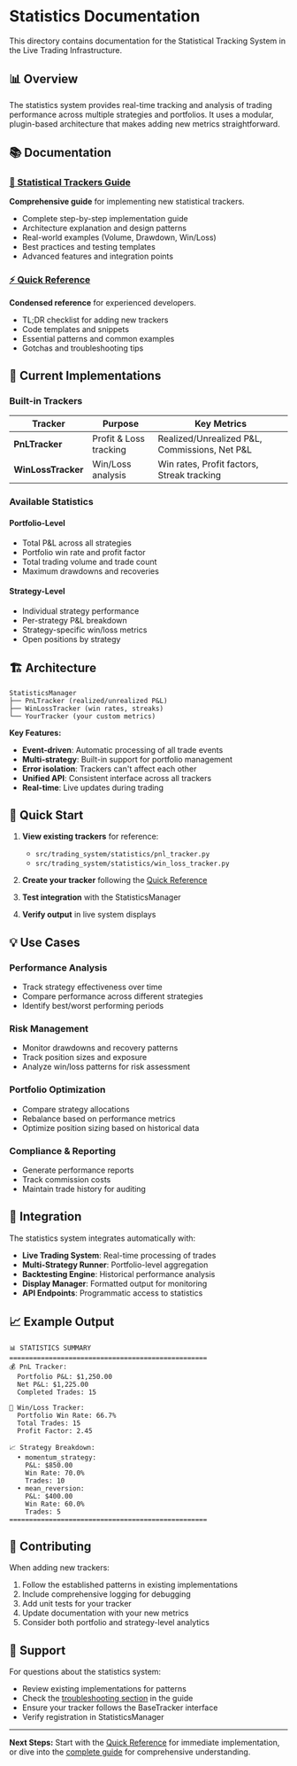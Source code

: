 # Statistics Documentation

This directory contains documentation for the Statistical Tracking System in the Live Trading Infrastructure.

## 📊 Overview

The statistics system provides real-time tracking and analysis of trading performance across multiple strategies and portfolios. It uses a modular, plugin-based architecture that makes adding new metrics straightforward.

## 📚 Documentation

### [📖 Statistical Trackers Guide](STATISTICAL_TRACKERS_GUIDE.md)
**Comprehensive guide** for implementing new statistical trackers.

- Complete step-by-step implementation guide
- Architecture explanation and design patterns
- Real-world examples (Volume, Drawdown, Win/Loss)
- Best practices and testing templates
- Advanced features and integration points

### [⚡ Quick Reference](QUICK_REFERENCE.md)
**Condensed reference** for experienced developers.

- TL;DR checklist for adding new trackers
- Code templates and snippets
- Essential patterns and common examples
- Gotchas and troubleshooting tips

## 🎯 Current Implementations

### Built-in Trackers

| Tracker | Purpose | Key Metrics |
|---------|---------|------------|
| **PnLTracker** | Profit & Loss tracking | Realized/Unrealized P&L, Commissions, Net P&L |
| **WinLossTracker** | Win/Loss analysis | Win rates, Profit factors, Streak tracking |

### Available Statistics

#### Portfolio-Level
- Total P&L across all strategies
- Portfolio win rate and profit factor
- Total trading volume and trade count
- Maximum drawdowns and recoveries

#### Strategy-Level  
- Individual strategy performance
- Per-strategy P&L breakdown
- Strategy-specific win/loss metrics
- Open positions by strategy

## 🏗️ Architecture

```
StatisticsManager
├── PnLTracker (realized/unrealized P&L)
├── WinLossTracker (win rates, streaks)
└── YourTracker (your custom metrics)
```

**Key Features:**
- **Event-driven**: Automatic processing of all trade events
- **Multi-strategy**: Built-in support for portfolio management
- **Error isolation**: Trackers can't affect each other
- **Unified API**: Consistent interface across all trackers
- **Real-time**: Live updates during trading

## 🚀 Quick Start

1. **View existing trackers** for reference:
   - `src/trading_system/statistics/pnl_tracker.py`
   - `src/trading_system/statistics/win_loss_tracker.py`

2. **Create your tracker** following the [Quick Reference](QUICK_REFERENCE.md)

3. **Test integration** with the StatisticsManager

4. **Verify output** in live system displays

## 💡 Use Cases

### Performance Analysis
- Track strategy effectiveness over time
- Compare performance across different strategies
- Identify best/worst performing periods

### Risk Management  
- Monitor drawdowns and recovery patterns
- Track position sizes and exposure
- Analyze win/loss patterns for risk assessment

### Portfolio Optimization
- Compare strategy allocations
- Rebalance based on performance metrics
- Optimize position sizing based on historical data

### Compliance & Reporting
- Generate performance reports
- Track commission costs
- Maintain trade history for auditing

## 🔧 Integration

The statistics system integrates automatically with:

- **Live Trading System**: Real-time processing of trades
- **Multi-Strategy Runner**: Portfolio-level aggregation  
- **Backtesting Engine**: Historical performance analysis
- **Display Manager**: Formatted output for monitoring
- **API Endpoints**: Programmatic access to statistics

## 📈 Example Output

```
📊 STATISTICS SUMMARY
==================================================
💰 PnL Tracker:
  Portfolio P&L: $1,250.00
  Net P&L: $1,225.00
  Completed Trades: 15

🎯 Win/Loss Tracker:
  Portfolio Win Rate: 66.7%
  Total Trades: 15
  Profit Factor: 2.45

📈 Strategy Breakdown:
  • momentum_strategy:
    P&L: $850.00
    Win Rate: 70.0%
    Trades: 10
  • mean_reversion:
    P&L: $400.00  
    Win Rate: 60.0%
    Trades: 5
==================================================
```

## 🤝 Contributing

When adding new trackers:

1. Follow the established patterns in existing implementations
2. Include comprehensive logging for debugging
3. Add unit tests for your tracker
4. Update documentation with your new metrics
5. Consider both portfolio and strategy-level analytics

## 📧 Support

For questions about the statistics system:
- Review existing implementations for patterns
- Check the [troubleshooting section](STATISTICAL_TRACKERS_GUIDE.md#common-gotchas) in the guide
- Ensure your tracker follows the BaseTracker interface
- Verify registration in StatisticsManager

---

**Next Steps:** Start with the [Quick Reference](QUICK_REFERENCE.md) for immediate implementation, or dive into the [complete guide](STATISTICAL_TRACKERS_GUIDE.md) for comprehensive understanding. 